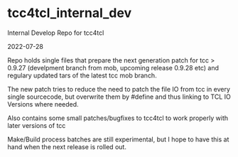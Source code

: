 # tcc4tcl_internal_dev
Internal Develop Repo for tcc4tcl

2022-07-28

Repo holds single files that prepare the next generation patch for tcc > 0.9.27 (develpment branch from mob, upcoming release 0.9.28 etc)
and regulary updated tars of the latest tcc mob branch.

The new patch tries to reduce the need to patch the file IO from tcc in every single sourcecode, 
but overwrite them by #define and thus linking to TCL IO Versions where needed.

Also contains some small patches/bugfixes to tcc4tcl to work properly with later versions of tcc

Make/Build process batches are still experimental, but I hope to have this at hand when the next release is rolled out.

